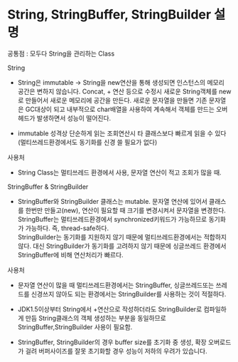 # String, StringBuffer, StringBuilder 설명

공통점 : 모두다 String을 관리하는 Class

String
 
* String은 immutable -> String을 new연산을 통해 생성되면 인스턴스의 메모리 공간은 변하지 않습니다. 
Concat, + 연산 등으로 수정시 새로운 String객체를 new로 만들어서 새로운 메모리에 공간을 만든다. 
새로운 문자열을 만들면 기존 문자열은 GC대상이 되고 내부적으로 char배열을 사용하여 계속해서 객체를 만드는 오버헤드가 발생하면서 
성능이 떨어진다.  

* immutable 성격상 단순하게 읽는 조회연산시 타 클래스보다 빠르게 읽을 수 있다 (멀티쓰레드환경에서도 동기화를 신경 쓸 필요가 없다)

사용처
* String Class는 멀티쓰레드 환경에서 사용, 문자열 연산이 적고 조회가 많을 때.

StringBuffer & StringBuilder

* StringBuffer와 StringBuilder 클래스는 mutable. 문자열 연산에 있어서 클래스를 한번만 만들고(new), 연산이 필요할 때 크기를 변경시켜서 문자열을 변경한다.  
StringBuffer는 멀티쓰레드환경에서 synchronized키워드가 가능하므로 동기화가 가능하다.  즉, thread-safe하다.  
StringBuilder는 동기화를 지원하지 않기 때문에 멀티쓰레드환경에서는 적합하지 않다.  대신 StringBuilder가 동기화를 고려하지 않기 때문에 싱글쓰레드 환경에서 StringBuffer에 비해 연산처리가 빠르다.

사용처
* 문자열 연산이 많을 때 멀티쓰레드환경에서는 StringBuffer, 싱글쓰레드또는 쓰레드를 신경쓰지 않아도 되는 환경에서는 StringBuilder를 사용하는 것이 적절하다.  

* JDK1.5이상부터 String에서 +연산으로 작성하더라도 StringBuilder로 컴파일하게 만듬 String클래스의 객체 생성하는 부분을 동일하므로 StringBuffer,StringBuilder 사용이 필요함.

* StringBuffer, StringBuilder의 경우 buffer size를 초기화 중 생성, 확장 오버로드가 걸려 버퍼사이즈를 잘못 초기화할 경우 성능이 저하의 우려가 있습니다.

